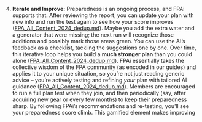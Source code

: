 4. **Iterate and Improve:** Preparedness is an ongoing process, and FPAi supports that. After reviewing the report, you can update your plan with new info and run the test again to see how your score improves ([FPA_All_Content_2024_dedup.md](file://file-8chavoigzfxzbru5bsau7m%23:~:text=4.%20,and%20see%20your%20score%20improve/)). Maybe you add the extra water and a generator that were missing; the next run will recognize those additions and possibly mark those areas green. You can use the AI’s feedback as a checklist, tackling the suggestions one by one. Over time, this iterative loop helps you build a **much stronger plan** than you could alone ([FPA_All_Content_2024_dedup.md](file://file-8chavoigzfxzbru5bsau7m%23:~:text=4.%20,and%20see%20your%20score%20improve/)). FPAi essentially takes the collective wisdom of the FPA community (as encoded in our guides) and applies it to your unique situation, so you’re not just reading generic advice – you’re actively testing and refining _your_ plan with tailored AI guidance ([FPA_All_Content_2024_dedup.md](file://xn--file-8chavoigzfxzbru5bsau7m%23:~:text=the%20test%20my%20plan%20ai,your_%20preparedness%20with%20ai%20guidance-jx04ewd/)). Members are encouraged to run a full plan test when they join, and then periodically (say, after acquiring new gear or every few months) to keep their preparedness sharp. By following FPAi’s recommendations and re-testing, you’ll see your preparedness score climb. This gamified element makes improving